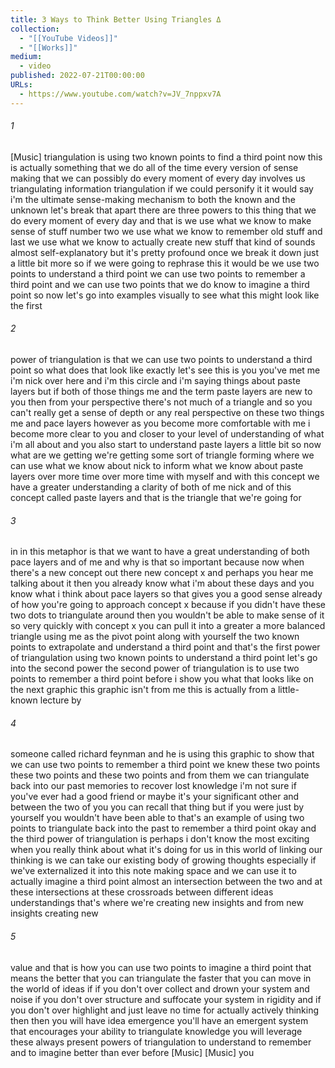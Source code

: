 ```yaml
---
title: 3 Ways to Think Better Using Triangles Δ
collection:
  - "[[YouTube Videos]]"
  - "[[Works]]"
medium:
  - video
published: 2022-07-21T00:00:00
URLs:
  - https://www.youtube.com/watch?v=JV_7nppxv7A
---
```


###### 1

[Music] triangulation is using two known points to find a third point now this is actually something that we do all of the time every version of sense making that we can possibly do every moment of every day involves us triangulating information triangulation if we could personify it it would say i'm the ultimate sense-making mechanism to both the known and the unknown let's break that apart there are three powers to this thing that we do every moment of every day and that is we use what we know to make sense of stuff number two we use what we know to remember old stuff and last we use what we know to actually create new stuff that kind of sounds almost self-explanatory but it's pretty profound once we break it down just a little bit more so if we were going to rephrase this it would be we use two points to understand a third point we can use two points to remember a third point and we can use two points that we do know to imagine a third point so now let's go into examples visually to see what this might look like the first

###### 2

power of triangulation is that we can use two points to understand a third point so what does that look like exactly let's see this is you you've met me i'm nick over here and i'm this circle and i'm saying things about paste layers but if both of those things me and the term paste layers are new to you then from your perspective there's not much of a triangle and so you can't really get a sense of depth or any real perspective on these two things me and pace layers however as you become more comfortable with me i become more clear to you and closer to your level of understanding of what i'm all about and you also start to understand paste layers a little bit so now what are we getting we're getting some sort of triangle forming where we can use what we know about nick to inform what we know about paste layers over more time over more time with myself and with this concept we have a greater understanding a clarity of both of me nick and of this concept called paste layers and that is the triangle that we're going for

###### 3

in in this metaphor is that we want to have a great understanding of both pace layers and of me and why is that so important because now when there's a new concept out there new concept x and perhaps you hear me talking about it then you already know what i'm about these days and you know what i think about pace layers so that gives you a good sense already of how you're going to approach concept x because if you didn't have these two dots to triangulate around then you wouldn't be able to make sense of it so very quickly with concept x you can pull it into a greater a more balanced triangle using me as the pivot point along with yourself the two known points to extrapolate and understand a third point and that's the first power of triangulation using two known points to understand a third point let's go into the second power the second power of triangulation is to use two points to remember a third point before i show you what that looks like on the next graphic this graphic isn't from me this is actually from a little-known lecture by

###### 4

someone called richard feynman and he is using this graphic to show that we can use two points to remember a third point we knew these two points these two points and these two points and from them we can triangulate back into our past memories to recover lost knowledge i'm not sure if you've ever had a good friend or maybe it's your significant other and between the two of you you can recall that thing but if you were just by yourself you wouldn't have been able to that's an example of using two points to triangulate back into the past to remember a third point okay and the third power of triangulation is perhaps i don't know the most exciting when you really think about what it's doing for us in this world of linking our thinking is we can take our existing body of growing thoughts especially if we've externalized it into this note making space and we can use it to actually imagine a third point almost an intersection between the two and at these intersections at these crossroads between different ideas understandings that's where we're creating new insights and from new insights creating new

###### 5

value and that is how you can use two points to imagine a third point that means the better that you can triangulate the faster that you can move in the world of ideas if if you don't over collect and drown your system and noise if you don't over structure and suffocate your system in rigidity and if you don't over highlight and just leave no time for actually actively thinking then then you will have idea emergence you'll have an emergent system that encourages your ability to triangulate knowledge you will leverage these always present powers of triangulation to understand to remember and to imagine better than ever before [Music] [Music] you

